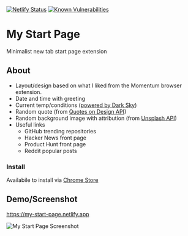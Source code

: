 [![Netlify Status](https://api.netlify.com/api/v1/badges/f17a321d-5c04-496a-9350-64b5df3335e9/deploy-status)](https://app.netlify.com/sites/my-start-page/deploys)
[![Known Vulnerabilities](https://snyk.io/test/github/mikesprague/my-start-page/badge.svg?targetFile=package.json)](https://snyk.io/test/github/mikesprague/my-start-page?targetFile=package.json)

# My Start Page

Minimalist new tab start page extension

## About

- Layout/design based on what I liked from the Momentum browser extension.
- Date and time with greeting
- Current temp/conditions ([powered by Dark Sky](https://darksky.net/poweredby/))
- Random quote (from [Quotes on Design API](https://quotesondesign.com/api/))
- Random background image with attribution (from [Unsplash API](https://unsplash.com/developers))
- Useful links
  - GitHub trending repositories
  - Hacker News front page
  - Product Hunt front page
  - Reddit popular posts

### Install

Availabile to install via <a href="https://chrome.google.com/webstore/detail/pjmobojmaaemcnoiccepkecplpddaaaa" target="_blank" rel="noopener">Chrome Store</a>

## Demo/Screenshot

<a href="https://my-start-page.netlify.app" target="_blank" rel="noopener">https://my-start-page.netlify.app</a>

![My Start Page Screenshot](./screenshot.png "My Start Page Screenshot")
